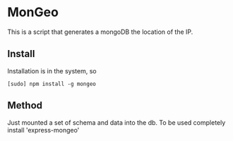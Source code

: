 # MonGeo

This is a script that generates a mongoDB the location of the IP.

## Install

Installation is in the system, so

	[sudo] npm install -g mongeo

## Method
Just mounted a set of schema and data into the db. To be used completely install 'express-mongeo'

	


